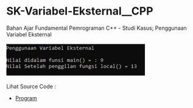 # SK-Variabel-Eksternal__CPP
Bahan Ajar Fundamental Pemrograman C++ - Studi Kasus; Penggunaan Variabel Eksternal<br><br>
<img src="https://github.com/RizkyKhapidsyah/SK-Variabel-Eksternal__CPP/blob/master/SK-Variabel-Eksternal__CPP/Result/001.PNG"><br><br>
Lihat Source Code : <br>
- <a href="https://github.com/RizkyKhapidsyah/SK-Variabel-Eksternal__CPP/blob/master/SK-Variabel-Eksternal__CPP/Source.cpp">Program</a>

